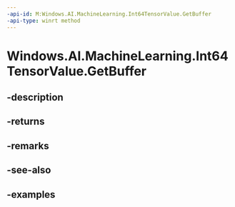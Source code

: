 ```yaml
---
-api-id: M:Windows.AI.MachineLearning.Int64TensorValue.GetBuffer
-api-type: winrt method
---
```


<!-- Method syntax.
public IVectorView<long> Int64TensorValue.GetBuffer()
-->

# Windows.AI.MachineLearning.Int64TensorValue.GetBuffer

## -description

## -returns

## -remarks

## -see-also

## -examples

